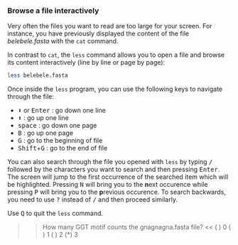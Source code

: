 ### Browse a file interactively

Very often the files you want to read are too large for your screen.
For instance, you have previously displayed the content of the file _belebele.fasta_ with the `cat` command.

In contrast to `cat`, the `less` command allows you to open a file and browse its content interactively (line by line or page by page): 

```bash
less belebele.fasta
```

Once inside the `less` program, you can use the following keys to navigate through the file:

- <kbd>⬇️</kbd> or <kbd>Enter</kbd> : go down one line
- <kbd>⬆️</kbd> : go up one line
- <kbd>space</kbd> : go down one page
- <kbd>B</kbd> : go up one page
- <kbd>G</kbd> : go to the beginning of file
- <kbd>Shift</kbd>+<kbd>G</kbd> : go to the end of file

You can also search through the file you opened with `less` by typing <kbd>/</kbd> followed by the characters you want to search and then pressing <kbd>Enter</kbd>. 
The screen will jump to the first occurrence of the searched item which will be highlighted.
Pressing <kbd>N</kbd> will bring you to the **n**ext occurence while pressing <kbd>P</kbd> will bring you to the **p**revious occurence.
To search backwards, you need to use <kbd>?</kbd> instead of <kbd>/</kbd> and then proceed similarly.

Use <kbd>Q</kbd> to quit the `less` command.

>> How many GGT motif counts the gnagnagna.fasta file? <<
( ) 0
( ) 1
( ) 2
(*) 3

